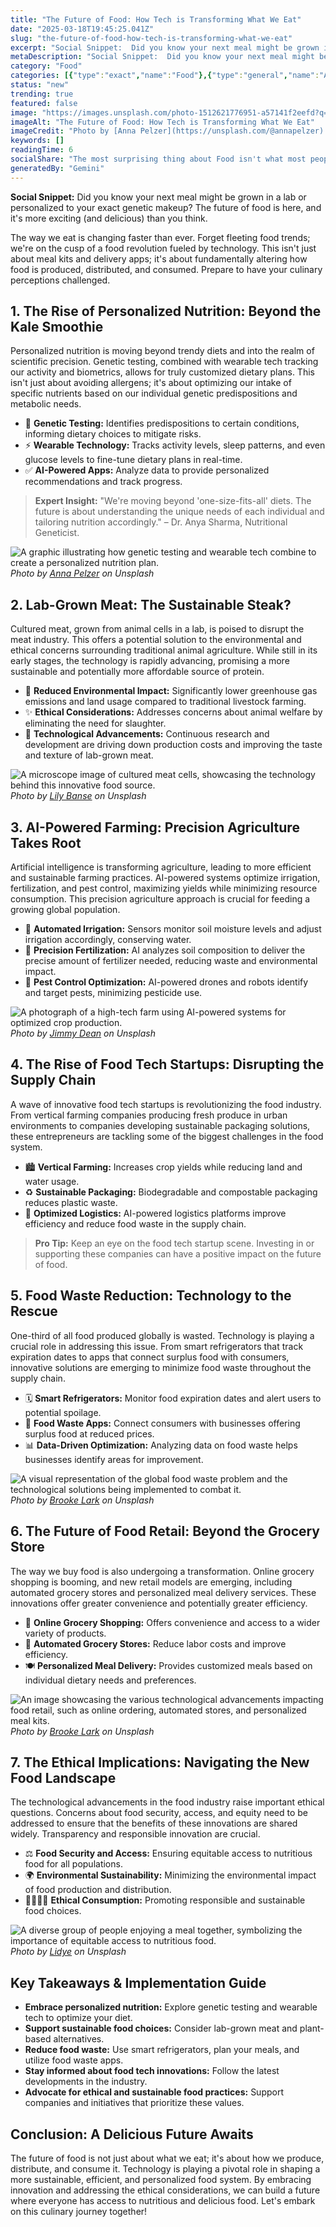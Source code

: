 ```yaml
---
title: "The Future of Food: How Tech is Transforming What We Eat"
date: "2025-03-18T19:45:25.041Z"
slug: "the-future-of-food-how-tech-is-transforming-what-we-eat"
excerpt: "Social Snippet:  Did you know your next meal might be grown in a lab or personalized to your exact genetic makeup? The future of food is here, and it's more exciting (and delicious) than you think."
metaDescription: "Social Snippet:  Did you know your next meal might be grown in a lab or personalized to your exact genetic makeup? The future of food is here, and it's mor..."
category: "Food"
categories: [{"type":"exact","name":"Food"},{"type":"general","name":"Agriculture"},{"type":"medium","name":"Crop Science"},{"type":"specific","name":"Hydroponics"},{"type":"niche","name":"Vertical Farming"}]
status: "new"
trending: true
featured: false
image: "https://images.unsplash.com/photo-1512621776951-a57141f2eefd?q=85&w=1200&fit=max&fm=webp&auto=compress"
imageAlt: "The Future of Food: How Tech is Transforming What We Eat"
imageCredit: "Photo by [Anna Pelzer](https://unsplash.com/@annapelzer) on Unsplash"
keywords: []
readingTime: 6
socialShare: "The most surprising thing about Food isn't what most people think. Find out what experts really say about this game-changing topic."
generatedBy: "Gemini"
---
```




**Social Snippet:**  Did you know your next meal might be grown in a lab or personalized to your exact genetic makeup? The future of food is here, and it's more exciting (and delicious) than you think.

The way we eat is changing faster than ever.  Forget fleeting food trends; we're on the cusp of a food revolution fueled by technology. This isn't just about meal kits and delivery apps; it's about fundamentally altering how food is produced, distributed, and consumed.  Prepare to have your culinary perceptions challenged.

## 1. The Rise of Personalized Nutrition: Beyond the Kale Smoothie

Personalized nutrition is moving beyond trendy diets and into the realm of scientific precision.  Genetic testing, combined with wearable tech tracking our activity and biometrics, allows for truly customized dietary plans.  This isn't just about avoiding allergens; it's about optimizing our intake of specific nutrients based on our individual genetic predispositions and metabolic needs.

* 🔑 **Genetic Testing:**  Identifies predispositions to certain conditions, informing dietary choices to mitigate risks.
* ⚡ **Wearable Technology:** Tracks activity levels, sleep patterns, and even glucose levels to fine-tune dietary plans in real-time.
* ✅ **AI-Powered Apps:** Analyze data to provide personalized recommendations and track progress.

> **Expert Insight:**  "We're moving beyond 'one-size-fits-all' diets.  The future is about understanding the unique needs of each individual and tailoring nutrition accordingly." – Dr. Anya Sharma, Nutritional Geneticist.

![A graphic illustrating how genetic testing and wearable tech combine to create a personalized nutrition plan.](https://images.unsplash.com/photo-1512621776951-a57141f2eefd?q=85&w=1200&fit=max&fm=webp&auto=compress)
*Photo by [Anna Pelzer](https://unsplash.com/@annapelzer) on Unsplash*

## 2. Lab-Grown Meat:  The Sustainable Steak?

Cultured meat, grown from animal cells in a lab, is poised to disrupt the meat industry.  This offers a potential solution to the environmental and ethical concerns surrounding traditional animal agriculture. While still in its early stages, the technology is rapidly advancing, promising a more sustainable and potentially more affordable source of protein.

*  🌱 **Reduced Environmental Impact:** Significantly lower greenhouse gas emissions and land usage compared to traditional livestock farming.
*  ✨ **Ethical Considerations:** Addresses concerns about animal welfare by eliminating the need for slaughter.
*  🔬 **Technological Advancements:** Continuous research and development are driving down production costs and improving the taste and texture of lab-grown meat.

![A microscope image of cultured meat cells, showcasing the technology behind this innovative food source.](https://images.unsplash.com/photo-1504674900247-0877df9cc836?q=85&w=1200&fit=max&fm=webp&auto=compress)
*Photo by [Lily Banse](https://unsplash.com/@lvnatikk) on Unsplash*

## 3. AI-Powered Farming: Precision Agriculture Takes Root

Artificial intelligence is transforming agriculture, leading to more efficient and sustainable farming practices. AI-powered systems optimize irrigation, fertilization, and pest control, maximizing yields while minimizing resource consumption.  This precision agriculture approach is crucial for feeding a growing global population.

* 🤖 **Automated Irrigation:** Sensors monitor soil moisture levels and adjust irrigation accordingly, conserving water.
* 🌿 **Precision Fertilization:**  AI analyzes soil composition to deliver the precise amount of fertilizer needed, reducing waste and environmental impact.
* 🐛 **Pest Control Optimization:** AI-powered drones and robots identify and target pests, minimizing pesticide use.

![A photograph of a high-tech farm using AI-powered systems for optimized crop production.](https://images.unsplash.com/photo-1606787366850-de6330128bfc?q=85&w=1200&fit=max&fm=webp&auto=compress)
*Photo by [Jimmy Dean](https://unsplash.com/@jimmydean) on Unsplash*

## 4. The Rise of Food Tech Startups:  Disrupting the Supply Chain

A wave of innovative food tech startups is revolutionizing the food industry.  From vertical farming companies producing fresh produce in urban environments to companies developing sustainable packaging solutions, these entrepreneurs are tackling some of the biggest challenges in the food system.

* 🏙️ **Vertical Farming:**  Increases crop yields while reducing land and water usage.
* ♻️ **Sustainable Packaging:**  Biodegradable and compostable packaging reduces plastic waste.
* 🚚 **Optimized Logistics:**  AI-powered logistics platforms improve efficiency and reduce food waste in the supply chain.

> **Pro Tip:**  Keep an eye on the food tech startup scene.  Investing in or supporting these companies can have a positive impact on the future of food.

## 5.  Food Waste Reduction:  Technology to the Rescue

One-third of all food produced globally is wasted.  Technology is playing a crucial role in addressing this issue.  From smart refrigerators that track expiration dates to apps that connect surplus food with consumers, innovative solutions are emerging to minimize food waste throughout the supply chain.

* 🗓️ **Smart Refrigerators:** Monitor food expiration dates and alert users to potential spoilage.
* 📱 **Food Waste Apps:** Connect consumers with businesses offering surplus food at reduced prices.
* 📊 **Data-Driven Optimization:**  Analyzing data on food waste helps businesses identify areas for improvement.

![A visual representation of the global food waste problem and the technological solutions being implemented to combat it.](https://images.unsplash.com/photo-1490818387583-1baba5e638af?q=85&w=1200&fit=max&fm=webp&auto=compress)
*Photo by [Brooke Lark](https://unsplash.com/@brookelark) on Unsplash*

## 6. The Future of Food Retail:  Beyond the Grocery Store

The way we buy food is also undergoing a transformation.  Online grocery shopping is booming, and new retail models are emerging, including automated grocery stores and personalized meal delivery services.  These innovations offer greater convenience and potentially greater efficiency.

* 🛒 **Online Grocery Shopping:**  Offers convenience and access to a wider variety of products.
* 🤖 **Automated Grocery Stores:**  Reduce labor costs and improve efficiency.
* 🍽️ **Personalized Meal Delivery:**  Provides customized meals based on individual dietary needs and preferences.

![An image showcasing the various technological advancements impacting food retail, such as online ordering, automated stores, and personalized meal kits.](https://images.unsplash.com/photo-1493770348161-369560ae357d?q=85&w=1200&fit=max&fm=webp&auto=compress)
*Photo by [Brooke Lark](https://unsplash.com/@brookelark) on Unsplash*

## 7.  The Ethical Implications: Navigating the New Food Landscape

The technological advancements in the food industry raise important ethical questions.  Concerns about food security, access, and equity need to be addressed to ensure that the benefits of these innovations are shared widely.  Transparency and responsible innovation are crucial.

* ⚖️ **Food Security and Access:**  Ensuring equitable access to nutritious food for all populations.
* 🌍 **Environmental Sustainability:**  Minimizing the environmental impact of food production and distribution.
* 👨‍👩‍👧‍👦 **Ethical Consumption:**  Promoting responsible and sustainable food choices.

![A diverse group of people enjoying a meal together, symbolizing the importance of equitable access to nutritious food.](https://images.unsplash.com/photo-1499028344343-cd173ffc68a9?q=85&w=1200&fit=max&fm=webp&auto=compress)
*Photo by [Lidye](https://unsplash.com/@1ncreased) on Unsplash*

## Key Takeaways & Implementation Guide

* **Embrace personalized nutrition:**  Explore genetic testing and wearable tech to optimize your diet.
* **Support sustainable food choices:**  Consider lab-grown meat and plant-based alternatives.
* **Reduce food waste:**  Use smart refrigerators, plan your meals, and utilize food waste apps.
* **Stay informed about food tech innovations:**  Follow the latest developments in the industry.
* **Advocate for ethical and sustainable food practices:**  Support companies and initiatives that prioritize these values.

## Conclusion:  A Delicious Future Awaits

The future of food is not just about what we eat; it's about how we produce, distribute, and consume it.  Technology is playing a pivotal role in shaping a more sustainable, efficient, and personalized food system. By embracing innovation and addressing the ethical considerations, we can build a future where everyone has access to nutritious and delicious food.  Let's embark on this culinary journey together!


<div class="reading-progress-container">
  <div id="reading-progress" class="reading-progress"></div>
</div>

